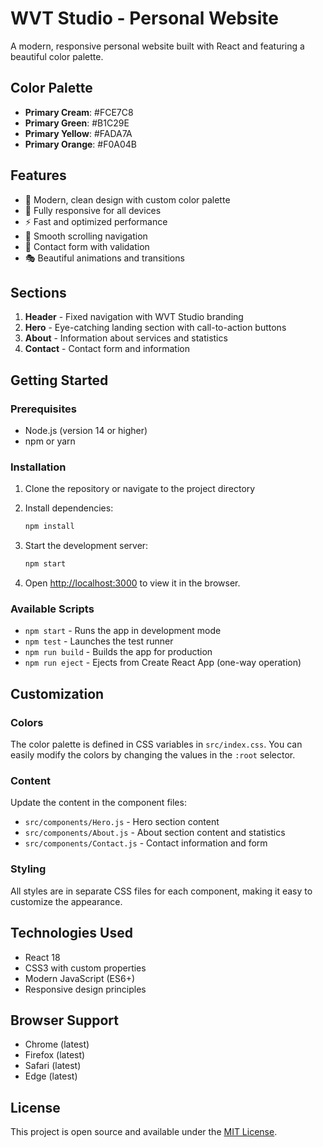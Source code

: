 # WVT Studio - Personal Website

A modern, responsive personal website built with React and featuring a beautiful color palette.

## Color Palette

- **Primary Cream**: #FCE7C8
- **Primary Green**: #B1C29E  
- **Primary Yellow**: #FADA7A
- **Primary Orange**: #F0A04B

## Features

- 🎨 Modern, clean design with custom color palette
- 📱 Fully responsive for all devices
- ⚡ Fast and optimized performance
- 🎯 Smooth scrolling navigation
- 📝 Contact form with validation
- 🎭 Beautiful animations and transitions

## Sections

1. **Header** - Fixed navigation with WVT Studio branding
2. **Hero** - Eye-catching landing section with call-to-action buttons
3. **About** - Information about services and statistics
4. **Contact** - Contact form and information

## Getting Started

### Prerequisites

- Node.js (version 14 or higher)
- npm or yarn

### Installation

1. Clone the repository or navigate to the project directory
2. Install dependencies:
   ```bash
   npm install
   ```

3. Start the development server:
   ```bash
   npm start
   ```

4. Open [http://localhost:3000](http://localhost:3000) to view it in the browser.

### Available Scripts

- `npm start` - Runs the app in development mode
- `npm test` - Launches the test runner
- `npm run build` - Builds the app for production
- `npm run eject` - Ejects from Create React App (one-way operation)

## Customization

### Colors
The color palette is defined in CSS variables in `src/index.css`. You can easily modify the colors by changing the values in the `:root` selector.

### Content
Update the content in the component files:
- `src/components/Hero.js` - Hero section content
- `src/components/About.js` - About section content and statistics
- `src/components/Contact.js` - Contact information and form

### Styling
All styles are in separate CSS files for each component, making it easy to customize the appearance.

## Technologies Used

- React 18
- CSS3 with custom properties
- Modern JavaScript (ES6+)
- Responsive design principles

## Browser Support

- Chrome (latest)
- Firefox (latest)
- Safari (latest)
- Edge (latest)

## License

This project is open source and available under the [MIT License](LICENSE).

